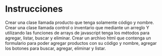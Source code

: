 # Instrucciones 

Crear una clase llamada producto que tenga solamente código y nombre.
Crear una clase llamada control o inventario que mediante un arreglo Y utilizando las funciones de arrays de javascript tenga los métodos para agregar, listar, buscar y eliminar.
Crear un archivo html que contenga un formulario para poder agregar productos con su código y nombre, agregar los botones para buscar, agregar, eliminar y listar.